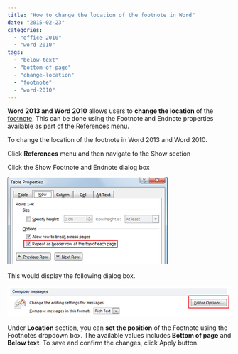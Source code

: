 ```yaml
---
title: "How to change the location of the footnote in Word"
date: "2015-02-23"
categories: 
  - "office-2010"
  - "word-2010"
tags: 
  - "below-text"
  - "bottom-of-page"
  - "change-location"
  - "footnote"
  - "word-2010"
---
```


**Word 2013 and Word 2010** allows users to **change the location** of the [footnote](http://blogmines.com/blog/2011/05/31/insert-footnote-or-endnote-in-word-2010/). This can be done using the Footnote and Endnote properties available as part of the References menu.

To change the location of the footnote in Word 2013 and Word 2010.

Click **References** menu and then navigate to the Show section

Click the Show Footnote and Endnote dialog box

[![Footnote and Endnote dialog box](/assets/images/1_image_thumb79.png "Footnote and Endnote dialog box")](http://blogmines.com/blog/wp-content/uploads/2011/05/image77.png)

This would display the following dialog box.

[![Footnote Location](/assets/images/1_image_thumb80.png "Footnote Location")](http://blogmines.com/blog/wp-content/uploads/2011/05/image78.png)

Under **Location** section, you can **set the position** of the Footnote using the Footnotes dropdown box. The available values includes **Bottom of page** and **Below text**. To save and confirm the changes, click Apply button.
